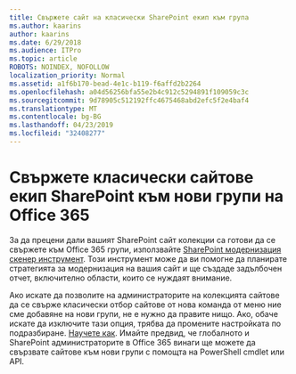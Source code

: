 ```yaml
---
title: Свържете сайт на класически SharePoint екип към група
ms.author: kaarins
author: kaarins
ms.date: 6/29/2018
ms.audience: ITPro
ms.topic: article
ROBOTS: NOINDEX, NOFOLLOW
localization_priority: Normal
ms.assetid: a1f6b170-bead-4e1c-b119-f6affd2b2264
ms.openlocfilehash: a04d56256bfa55e2b4c912c5294891f109059c3c
ms.sourcegitcommit: 9d78905c512192ffc4675468abd2efc5f2e4baf4
ms.translationtype: MT
ms.contentlocale: bg-BG
ms.lasthandoff: 04/23/2019
ms.locfileid: "32408277"
---
```

# <a name="connect-classic-sharepoint-team-sites-to-new-office-365-groups"></a>Свържете класически сайтове екип SharePoint към нови групи на Office 365

За да прецени дали вашият SharePoint сайт колекции са готови да се свържете към Office 365 групи, използвайте [SharePoint модернизация скенер инструмент](https://go.microsoft.com/fwlink/?linkid=873066). Този инструмент може да ви помогне да планирате стратегията за модернизация на вашия сайт и ще създаде задълбочен отчет, включително области, които се нуждаят внимание.
  
Ако искате да позволите на администраторите на колекцията сайтове да се свърже класически отбор сайтове от нова команда от меню ние сме добавяне на нови групи, не е нужно да правите нищо. Ако, обаче искате да изключите тази опция, трябва да промените настройката по подразбиране. [Научете как](https://go.microsoft.com/fwlink/?linkid=2004316). Имайте предвид, че глобалното и SharePoint администраторите в Office 365 винаги ще можете да свързвате сайтове към нови групи с помощта на PowerShell cmdlet или API.
  


